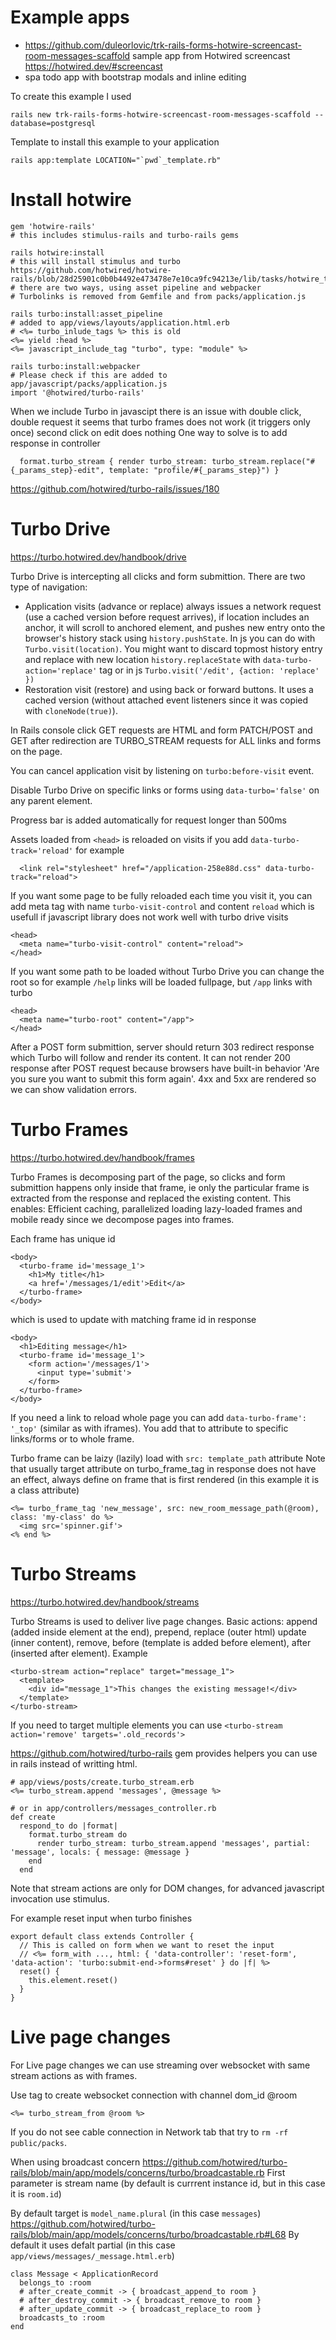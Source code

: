 # Example apps

* https://github.com/duleorlovic/trk-rails-forms-hotwire-screencast-room-messages-scaffold
  sample app from Hotwired screencast https://hotwired.dev/#screencast
* spa todo app with bootstrap modals and inline editing

To create this example I used

```
rails new trk-rails-forms-hotwire-screencast-room-messages-scaffold --database=postgresql
```

Template to install this example to your application
```
rails app:template LOCATION="`pwd`_template.rb"
```

# Install hotwire

```
gem 'hotwire-rails'
# this includes stimulus-rails and turbo-rails gems

rails hotwire:install
# this will install stimulus and turbo https://github.com/hotwired/hotwire-rails/blob/28d25901c0b0b4492e473478e7e10ca9fc94213e/lib/tasks/hotwire_tasks.rake#L3
# there are two ways, using asset pipeline and webpacker
# Turbolinks is removed from Gemfile and from packs/application.js

rails turbo:install:asset_pipeline
# added to app/views/layouts/application.html.erb
# <%= turbo_inlude_tags %> this is old
<%= yield :head %>
<%= javascript_include_tag "turbo", type: "module" %>

rails turbo:install:webpacker
# Please check if this are added to app/javascript/packs/application.js
import '@hotwired/turbo-rails'
```

When we include Turbo in javascipt there is an issue with double click, double
request it seems that turbo frames does not work (it triggers only once) second
click on edit does nothing
One way to solve is to add response in controller
```
  format.turbo_stream { render turbo_stream: turbo_stream.replace("#{_params_step}-edit", template: "profile/#{_params_step}") }
```
https://github.com/hotwired/turbo-rails/issues/180

# Turbo Drive

https://turbo.hotwired.dev/handbook/drive

Turbo Drive is intercepting all clicks and form submittion. There are two type
of navigation:
* Application visits (advance or replace) always issues a network request (use a
  cached version before request arrives), if location includes an anchor, it
  will scroll to anchored element, and pushes new entry onto the browser's
  history stack using `history.pushState`. In js you can do with
  `Turbo.visit(location)`. You might want to discard topmost
  history entry and replace with new location `history.replaceState` with
  `data-turbo-action='replace'` tag or in js `Turbo.visit('/edit', {action:
  'replace' })`
* Restoration visit (restore) and using back or forward buttons. It uses a
  cached version (without attached event listeners since it was copied with
  `cloneNode(true)`).

In Rails console click GET requests are HTML and form PATCH/POST and GET after
redirection are TURBO_STREAM requests for ALL links and forms on the page.

You can cancel application visit by listening on `turbo:before-visit` event.

Disable Turbo Drive on specific links or forms using `data-turbo='false'` on any
parent element.

Progress bar is added automatically for request longer than 500ms

Assets loaded from `<head>` is reloaded on visits if you add
`data-turbo-track='reload'` for example
```
  <link rel="stylesheet" href="/application-258e88d.css" data-turbo-track="reload">
```
If you want some page to be fully reloaded each time you visit it, you can add
meta tag with name `turbo-visit-control` and content `reload` which is usefull
if javascript library does not work well with turbo drive visits
```
<head>
  <meta name="turbo-visit-control" content="reload">
</head>
```
If you want some path to be loaded without Turbo Drive you can change the root
so for example `/help` links will be loaded fullpage, but `/app` links with
turbo
```
<head>
  <meta name="turbo-root" content="/app">
</head>
```

After a POST form submittion, server should return 303 redirect response which
Turbo will follow and render its content. It can not render 200 response after
POST request because browsers have built-in behavior 'Are you sure you want to
submit this form again'. 4xx and 5xx are rendered so we can show validation
errors.

# Turbo Frames

https://turbo.hotwired.dev/handbook/frames

Turbo Frames is decomposing part of the page, so clicks and form submittion
happens only inside that frame, ie only the particular frame is extracted from
the response and replaced the existing content.
This enables: Efficient caching, parallelized loading lazy-loaded frames and
mobile ready since we decompose pages into frames.

Each frame has unique id
```
<body>
  <turbo-frame id='message_1'>
    <h1>My title</h1>
    <a href='/messages/1/edit'>Edit</a>
  </turbo-frame>
</body>
```
which is used to update with matching frame id in response
```
<body>
  <h1>Editing message</h1>
  <turbo-frame id='message_1'>
    <form action='/messages/1'>
      <input type='submit'>
    </form>
  </turbo-frame>
</body>
```

If you need a link to reload whole page you can add `data-turbo-frame': '_top'`
(similar as with iframes). You add that to attribute to specific links/forms or
to whole frame.

Turbo frame can be laizy (lazily) load with `src: template_path` attribute
Note that usually target attribute on turbo_frame_tag in response does
not have an effect, always define on frame that is first rendered (in this
example it is a class attribute)
```
<%= turbo_frame_tag 'new_message', src: new_room_message_path(@room), class: 'my-class' do %>
  <img src='spinner.gif'>
<% end %>
```

# Turbo Streams

https://turbo.hotwired.dev/handbook/streams

Turbo Streams is used to deliver live page changes. Basic actions: append
(added inside element at the end),
prepend, replace (outer html) update (inner content), remove, before (template
is added before element), after (inserted after element).
Example
```
<turbo-stream action="replace" target="message_1">
  <template>
    <div id="message_1">This changes the existing message!</div>
  </template>
</turbo-stream>
```
If you need to target multiple elements you can use `<turbo-stream
action='remove' targets='.old_records'>`

https://github.com/hotwired/turbo-rails gem provides helpers you can use in
rails instead of writting html.
```
# app/views/posts/create.turbo_stream.erb
<%= turbo_stream.append 'messages', @message %>

# or in app/controllers/messages_controller.rb
def create
  respond_to do |format|
    format.turbo_stream do
      render turbo_stream: turbo_stream.append 'messages', partial: 'message', locals: { message: @message }
    end
  end
```

Note that stream actions are only for DOM changes, for advanced javascript
invocation use stimulus.

For example reset input when turbo finishes
```
export default class extends Controller {
  // This is called on form when we want to reset the input
  // <%= form_with ..., html: { 'data-controller': 'reset-form', 'data-action': 'turbo:submit-end->forms#reset' } do |f| %>
  reset() {
    this.element.reset()
  }
}
```

# Live page changes

For Live page changes we can use streaming over websocket with same stream
actions as with frames.

Use tag to create websocket connection with channel dom_id @room
```
<%= turbo_stream_from @room %>
```
If you do not see cable connection in Network tab that try to `rm -rf
public/packs`.

When using broadcast concern
https://github.com/hotwired/turbo-rails/blob/main/app/models/concerns/turbo/broadcastable.rb
First parameter is stream name (by default is currrent instance id, but in this
case it is `room.id`)

By default target is `model_name.plural` (in this case `messages`)
https://github.com/hotwired/turbo-rails/blob/main/app/models/concerns/turbo/broadcastable.rb#L68
By default it uses defalt partial (in this case
`app/views/messages/_message.html.erb`)
```
class Message < ApplicationRecord
  belongs_to :room
  # after_create_commit -> { broadcast_append_to room }
  # after_destroy_commit -> { broadcast_remove_to room }
  # after_update_commit -> { broadcast_replace_to room }
  broadcasts_to :room
end
```
